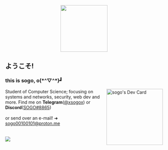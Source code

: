 <body>
  <div align="center">
    <img src="https://media.tenor.com/pTP-f4a0rhIAAAAi/bunny-drink.gif" width="150"/>
  </div>
  <h2>ようこそ!</h2>
  <p align="right">
    <h3 align="left">this is sogo, o(*^▽^*)┛</h3> 
    <a href="https://app.daily.dev/sogo"><img src="https://api.daily.dev/devcards/51769bce454c4201b0cdbe8ed87dee99.png?r=dz6" width="180" alt="sogo's Dev Card"                  align="right"/></a>
  </p>
  <div>
  Student of Computer Science; focusing on systems and networks, security, web dev and more. Find me on <strong>Telegram</strong>(<a href="https://t.me/xsogox">@xsogox<a/>) or <strong>Discord</strong>(<a href="https://www.discordapp.com/users/970424628155670599">SOGO#8865<a/>) <br><br> or send over an e-mail! ➜ <a href=mailto:"xsogox@proton.me">sogo00100101@proton.me</a>
  </div>
  <br>
  <br>
  <div>
    <img src="https://count.getloli.com/get/@xsogox?theme=asoul" />
  <div/>
</body>
